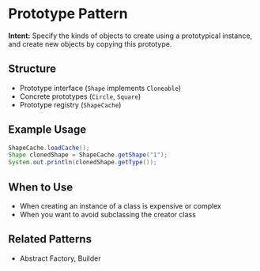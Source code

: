# Prototype Pattern

**Intent:** Specify the kinds of objects to create using a prototypical instance, and create new objects by copying this prototype.

## Structure
- Prototype interface (`Shape` implements `Cloneable`)
- Concrete prototypes (`Circle`, `Square`)
- Prototype registry (`ShapeCache`)

## Example Usage
```java
ShapeCache.loadCache();
Shape clonedShape = ShapeCache.getShape("1");
System.out.println(clonedShape.getType());
```

## When to Use
- When creating an instance of a class is expensive or complex
- When you want to avoid subclassing the creator class

## Related Patterns
- Abstract Factory, Builder

